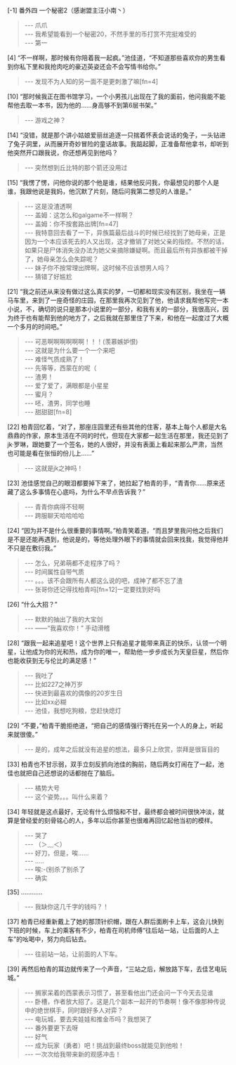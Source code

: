 
[-1] 番外四 一个秘密2（感谢盟主汪小南丶）
>--- 爪爪<br>
>--- 我希望能看到一个秘密20，不然手里的币打赏不完挺难受的<br>
>--- 第一<br>

[4] “不一样啊，那时候有你陪着我一起疯。”池佳道，“不知道那些喜欢你的男生看到你私下里和我抢肉吃的豪迈英姿还会不会写情书给你。”
>--- 发现不为人知的另一面不是更刺激了嘛[fn=4]<br>

[10] “那时候我正在图书馆学习，一个小男孩儿出现在了我的面前，他问我能不能帮他去取一本书，因为他的……身高够不到第6层书架。”
>--- 游戏之神？<br>

[14] “没错，就是那个讲小姑娘爱丽丝追逐一只揣着怀表会说话的兔子，一头钻进了兔子洞里，从而展开奇妙冒险的童话故事。我踮起脚，正准备帮他拿书，却听到他突然开口跟我说，你还想再见到他吗？
>--- 突然想到丘比特的那个箭还没用过<br>

[15] “我愣了愣，问他你说的那个他是谁，结果他反问我，你最想见的那个人是谁，我跟他说是我妈，他沉默了片刻，随后问我第二想见的人谁是。”
>--- 这是没渣透啊<br>
>--- 盖姆：这怎么和galgame不一样啊？<br>
>--- 盖姆：你不按套路出牌[fn=47]<br>
>--- 我特意回去看了一下，异族篇最后战斗的时候已经找到了她母亲，正是因为一个本应该死去的人又出现，这才撤销了对她父亲的指控。不然的话，如果只是尸体消失没办法为她父亲摘除嫌疑啊。而且最后所有异族都被干掉了，她母亲怎么会失踪呢？<br>
>--- 妹子你不按常理出牌啊，这时候不应该想男人吗？<br>
>--- 猜错了好尴尬<br>

[21] “我之前还从来没有做过这么真实的梦，一切都和现实没有区别，我坐在一辆马车里，来到了一座奇怪的庄园，在那里我再次见到了他，他请求我帮他写完一本小说，不，确切的说只是那本小说里的一部分，和我有关的一部分，我很高兴，因为终于也有能帮到他的地方了，之后我就在那里住了下来，和他在一起度过了大概一个多月的时间吧。”
>--- 可恶啊啊啊啊啊啊！！！(羡慕嫉妒恨)<br>
>--- 这就是为什么要一个一个来吧<br>
>--- 难怪气质成熟了！<br>
>--- 先等等，西蒙在的呢（<br>
>--- 渣男！<br>
>--- 爱了爱了，满眼都是小星星<br>
>--- 蜜月？<br>
>--- 呸，渣男，同学也睡<br>
>--- 甜甜甜[fn=8]<br>

[22] 柏青回忆着，“对了，那座庄园里还有些其他的住客，基本上每个人都是大名鼎鼎的作家，原本生活在不同的时代，但现在大家都一起生活在那里，我还见到了jk·罗琳，跟她要了一个签名，她的人很好，并没有表面上看起来那么严肃，当然也可能是看在张恒的份儿上……”
>--- 这就是jk之神吗！<br>

[23] 池佳感觉自己的眼泪都要掉下来了，她拉起了柏青的手，“青青你……原来还藏了这么多事情在心底吗，为什么不早点告诉我？”
>--- 青青你病得不轻啊<br>
>--- 跨服聊天哈哈哈哈<br>

[24] “因为并不是什么很重要的事情啊。”柏青笑着道，“而且梦里我问他之后我们是不是还能再遇到，他说是的，等他处理外眼下的事情就会回来找我，我觉得他并不只是在敷衍我。”
>--- 怎么，兄弟萌都不走程序了吗？<br>
>--- 时间属性自带气质<br>
>--- 。。。该不会跟所有人都这么说的吧，成神了都不忘了渣<br>
>--- 张哥你还记得找柏青吗[fn=12]一定要找到好吗<br>

[26] “什么大招？”
>--- 默默的抽出了我的大宝剑<br>
>--- ——“我喜欢你！”  手动滑稽<br>

[28] “跟我一起来追星吧！这个世界上只有追星才能带来真正的快乐，认领一个明星，让他成为你的光和热，成为你的唯一，帮助他一步步成长为天皇巨星，然后你也能收获到无与伦比的满足感！”
>--- 我吐了<br>
>--- 比如227之神万岁<br>
>--- 快进到最喜欢的偶像的20岁生日<br>
>--- 比如xx必糊<br>
>--- 池佳，我想吃狗粮，您赶快熄灯<br>

[29] “不要，”柏青干脆拒绝道，“把自己的感情强行寄托在另一个人的身上，听起来就很傻。”
>--- 是的，成年之后就没有追星的想法，最多只上欣赏，崇拜是很盲目的<br>

[33] 柏青也不甘示弱，双手立刻反抓向池佳的胸前，随后两女打闹在了一起，池佳也就把自己还想说的话都抛在了脑后。
>--- 橘势大号<br>
>--- 这个姿势。。。叫什么来着？<br>

[34] 年轻就是这点最好，无论有什么烦恼和不甘，最终都会被时间很快冲淡，就算是曾经爱的刻骨铭心的人，多年以后你甚至也很难再回忆起他当初的模样。
>--- 哭了<br>
>--- （＞﹏＜）<br>
>--- 好刀，但是，唉……<br>
>--- .....<br>
>--- 唉:-(别杀了别杀了<br>
>--- 确实<br>

[35] …………
>--- 我缺你这几千字的钱吗？！<br>

[37] 柏青已经重新戴上了她的那顶针织帽，跟在人群后面刷卡上车，这会儿快到下班的时候，车上的乘客有不少，柏青在司机师傅“往后站一站，让后面的人上车”的吆喝中，努力向后钻去。
>--- 往前站一站，让前面的人下车。<br>

[39] 再然后柏青的耳边就传来了一个声音，“三站之后，解放路下车，去佳艺电玩城。”
>--- 搁家呆着的西蒙表示习惯了，甚至看他出门还会问一下今天去见谁<br>
>--- 卧槽，作者放大招了。这是几个副本一起开的节奏啊！像不像那种传说中的绝世棋手，同时跟好多人对弈？<br>
>--- 电玩城，要去夹娃娃和推金币吗？我想哭了<br>
>--- 番外要更下去呀<br>
>--- 好气<br>
>--- 成为玩家（勇者）吧！挑战到最终boss就能见到他啦！<br>
>--- 一次次给我带来新的观感冲击！<br>
